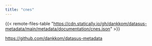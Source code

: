 ```yaml
---
title: "cnes"
---
```


{{< remote-files-table "https://cdn.statically.io/gh/dankkom/datasus-metadata/main/metadata/documentation/cnes.json" >}}

https://github.com/dankkom/datasus-metadata
